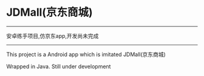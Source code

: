 # JDMall(京东商城)

*****
安卓练手项目,仿京东app,开发尚未完成

****
This project is a Android app which is imitated JDMall(京东商城)

Wrapped in Java.
Still under development
